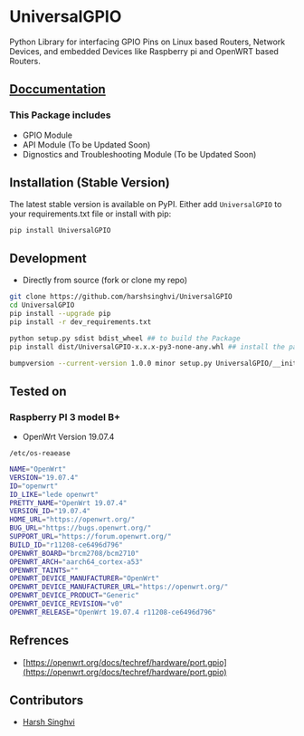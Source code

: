 # UniversalGPIO

Python Library for interfacing GPIO Pins on Linux based Routers, Network Devices, and embedded Devices like Raspberry pi and OpenWRT based Routers.

## [Doccumentation](Docs/README.md)

### This Package includes

- GPIO Module
- API Module (To be Updated Soon)
- Dignostics and Troubleshooting  Module (To be Updated Soon)

## Installation (Stable Version)

The latest stable version is available on PyPI. Either add `UniversalGPIO` to your requirements.txt file or install with pip:

`pip install UniversalGPIO`

## Development

- Directly from source (fork or clone my repo)

```bash
git clone https://github.com/harshsinghvi/UniversalGPIO
cd UniversalGPIO
pip install --upgrade pip
pip install -r dev_requirements.txt

python setup.py sdist bdist_wheel ## to build the Package
pip install dist/UniversalGPIO-x.x.x-py3-none-any.whl ## install the package

bumpversion --current-version 1.0.0 minor setup.py UniversalGPIO/__init__.py ## Versioning
```

## Tested on

### Raspberry PI 3 model B+

- OpenWrt Version 19.07.4

`/etc/os-reaease`

```bash
NAME="OpenWrt"
VERSION="19.07.4"
ID="openwrt"
ID_LIKE="lede openwrt"
PRETTY_NAME="OpenWrt 19.07.4"
VERSION_ID="19.07.4"
HOME_URL="https://openwrt.org/"
BUG_URL="https://bugs.openwrt.org/"
SUPPORT_URL="https://forum.openwrt.org/"
BUILD_ID="r11208-ce6496d796"
OPENWRT_BOARD="brcm2708/bcm2710"
OPENWRT_ARCH="aarch64_cortex-a53"
OPENWRT_TAINTS=""
OPENWRT_DEVICE_MANUFACTURER="OpenWrt"
OPENWRT_DEVICE_MANUFACTURER_URL="https://openwrt.org/"
OPENWRT_DEVICE_PRODUCT="Generic"
OPENWRT_DEVICE_REVISION="v0"
OPENWRT_RELEASE="OpenWrt 19.07.4 r11208-ce6496d796"
```

## Refrences

- [https://openwrt.org/docs/techref/hardware/port.gpio](https://openwrt.org/docs/techref/hardware/port.gpio)

## Contributors

- [Harsh Singhvi](https://harshsinghvi.com)
